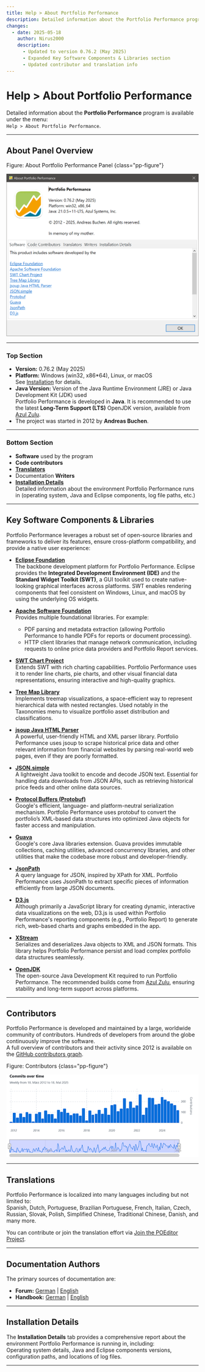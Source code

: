 ```yaml
---
title: Help > About Portfolio Performance
description: Detailed information about the Portfolio Performance program, including version, platform, Java version, key software components, contributors, translators, and installation details.
changes:
  - date: 2025-05-18
    author: Nirus2000
    description:
      - Updated to version 0.76.2 (May 2025)
      - Expanded Key Software Components & Libraries section
      - Updated contributor and translation info
---
```


# Help > About Portfolio Performance

Detailed information about the **Portfolio Performance** program is available under the menu:  
`Help > About Portfolio Performance`.

---

## About Panel Overview

Figure: About Portfolio Performance Panel {class="pp-figure"}

![About Portfolio Performance Panel](./images/about.png)

---

### Top Section

- **Version:** 0.76.2 (May 2025)
- **Platform:** Windows (win32, x86*64), Linux, or macOS  
  See [Installation](../../getting-started/installation.md) for details.
- **Java Version:** Version of the Java Runtime Environment (JRE) or Java Development Kit (JDK) used  
  Portfolio Performance is developed in **Java**. It is recommended to use the latest **Long-Term Support (LTS)** OpenJDK version, available from [Azul Zulu](https://www.azul.com/downloads/?package=jdk#zulu).
- The project was started in 2012 by **Andreas Buchen**.

---

### Bottom Section

- **Software** used by the program
- **Code contributors**
- **[Translators](./join-translation-teams.md)**
- Documentation **Writers**
- **[Installation Details](../../getting-started/installation.md)**  
  Detailed information about the environment Portfolio Performance runs in (operating system, Java and Eclipse components, log file paths, etc.)

---

## Key Software Components & Libraries

Portfolio Performance leverages a robust set of open-source libraries and frameworks to deliver its features, ensure cross-platform compatibility, and provide a native user experience:

- **[Eclipse Foundation](https://www.eclipse.org/)**  
  The backbone development platform for Portfolio Performance. Eclipse provides the **Integrated Development Environment (IDE)** and the **Standard Widget Toolkit (SWT)**, a GUI toolkit used to create native-looking graphical interfaces across platforms. SWT enables rendering components that feel consistent on Windows, Linux, and macOS by using the underlying OS widgets.

- **[Apache Software Foundation](https://apache.org/)**  
  Provides multiple foundational libraries. For example:

  - PDF parsing and metadata extraction (allowing Portfolio Performance to handle PDFs for reports or document processing).
  - HTTP client libraries that manage network communication, including requests to online price data providers and Portfolio Report services.

- **[SWT Chart Project](https://github.com/eclipse/swtchart/wiki)**  
  Extends SWT with rich charting capabilities. Portfolio Performance uses it to render line charts, pie charts, and other visual financial data representations, ensuring interactive and high-quality graphics.

- **[Tree Map Library](https://github.com/smurf667/treemaplib)**  
  Implements treemap visualizations, a space-efficient way to represent hierarchical data with nested rectangles. Used notably in the Taxonomies menu to visualize portfolio asset distribution and classifications.

- **[jsoup Java HTML Parser](https://jsoup.org/)**  
  A powerful, user-friendly HTML and XML parser library. Portfolio Performance uses jsoup to scrape historical price data and other relevant information from financial websites by parsing real-world web pages, even if they are poorly formatted.

- **[JSON.simple](https://github.com/fangyidong/json-simple)**  
  A lightweight Java toolkit to encode and decode JSON text. Essential for handling data downloads from JSON APIs, such as retrieving historical price feeds and other online data sources.

- **[Protocol Buffers (Protobuf)](https://github.com/protocolbuffers/protobuf)**  
  Google's efficient, language- and platform-neutral serialization mechanism. Portfolio Performance uses protobuf to convert the portfolio’s XML-based data structures into optimized Java objects for faster access and manipulation.

- **[Guava](https://github.com/google/guava)**  
  Google's core Java libraries extension. Guava provides immutable collections, caching utilities, advanced concurrency libraries, and other utilities that make the codebase more robust and developer-friendly.

- **[JsonPath](https://github.com/json-path/JsonPath)**  
  A query language for JSON, inspired by XPath for XML. Portfolio Performance uses JsonPath to extract specific pieces of information efficiently from large JSON documents.

- **[D3.js](https://d3js.org/)**  
  Although primarily a JavaScript library for creating dynamic, interactive data visualizations on the web, D3.js is used within Portfolio Performance's reporting components (e.g., Portfolio Report) to generate rich, web-based charts and graphs embedded in the app.

- **[XStream](https://github.com/x-stream/xstream)**  
  Serializes and deserializes Java objects to XML and JSON formats. This library helps Portfolio Performance persist and load complex portfolio data structures seamlessly.

- **[OpenJDK](https://openjdk.org/)**  
  The open-source Java Development Kit required to run Portfolio Performance. The recommended builds come from [Azul Zulu](https://www.azul.com/downloads/?package=jdk#zulu), ensuring stability and long-term support across platforms.

---

## Contributors

Portfolio Performance is developed and maintained by a large, worldwide community of contributors. Hundreds of developers from around the globe continuously improve the software.  
A full overview of contributors and their activity since 2012 is available on the [GitHub contributors graph](https://github.com/portfolio-performance/portfolio/graphs/contributors).

Figure: Contributors {class="pp-figure"}

![Contributors](./images/commits-over-time.png)

---

## Translations

Portfolio Performance is localized into many languages including but not limited to:  
Spanish, Dutch, Portuguese, Brazilian Portuguese, French, Italian, Czech, Russian, Slovak, Polish, Simplified Chinese, Traditional Chinese, Danish, and many more.

You can contribute or join the translation effort via [Join the POEditor Project](https://poeditor.com/join/project?hash=4lYKLpEWOY).

---

## Documentation Authors

The primary sources of documentation are:

- **Forum:** [German](https://forum.portfolio-performance.info/c/deutsch/10) | [English](https://forum.portfolio-performance.info/c/english/16)
- **Handbook:** [German](https://help.portfolio-performance.info/de/) | [English](https://help.portfolio-performance.info/en/)

---

## Installation Details

The **Installation Details** tab provides a comprehensive report about the environment Portfolio Performance is running in, including:  
Operating system details, Java and Eclipse components versions, configuration paths, and locations of log files.

---
